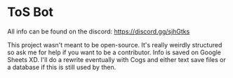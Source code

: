 # ToS Bot
All info can be found on the discord: https://discord.gg/sjhGtks


This project wasn't meant to be open-source. It's really weirdly structured so ask me for help if you want to be a contributor. Info is saved on Google Sheets XD. I'll do a rewrite eventually with Cogs and either text save files or a database if this is still used by then.
